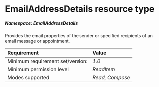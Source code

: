 # EmailAddressDetails resource type

##### Namespace: *EmailAddressDetails*



Provides the email properties of the sender or specified recipients of an email message or appointment.

|Requirement| Value|
|:----------|:-----|
|Minimum requirement set/version: | *1.0*|
|Minimum permission level |*ReadItem* |
|Modes supported | *Read, Compose*|



